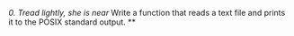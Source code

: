 *0. Tread lightly, she is near*
Write a function that reads a text file and prints it to the POSIX standard output.
**